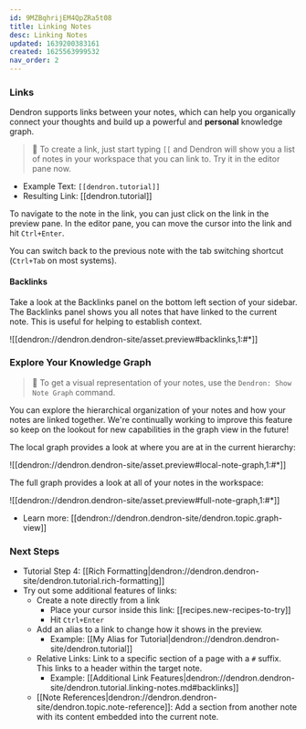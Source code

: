 ```yaml
---
id: 9MZBqhrijEM4QpZRa5t08
title: Linking Notes
desc: Linking Notes
updated: 1639200383161
created: 1625563999532
nav_order: 2
---
```


### Links

Dendron supports links between your notes, which can help you organically connect your thoughts and build up a powerful and **personal** knowledge graph.

> 🌱 To create a link, just start typing `[[` and Dendron will show you a list of notes in your workspace that you can link to. Try it in the editor pane now.

- Example Text: `[[dendron.tutorial]]`
- Resulting Link: [[dendron.tutorial]]

To navigate to the note in the link, you can just click on the link in the preview pane. In the editor pane, you can move the cursor into the link and hit `Ctrl+Enter`.

You can switch back to the previous note with the tab switching shortcut (`Ctrl+Tab` on most systems).

#### Backlinks

Take a look at the Backlinks panel on the bottom left section of your sidebar. The Backlinks panel shows you all notes that have linked to the current note. This is useful for helping to establish context.

![[dendron://dendron.dendron-site/asset.preview#backlinks,1:#*]]

### Explore Your Knowledge Graph

> 🌱 To get a visual representation of your notes, use the `Dendron: Show Note Graph` command.

You can explore the hierarchical organization of your notes and how your notes are linked together. We're continually working to improve this feature so keep on the lookout for new capabilities in the graph view in the future!

The local graph provides a look at where you are at in the current hierarchy:

![[dendron://dendron.dendron-site/asset.preview#local-note-graph,1:#*]]

The full graph provides a look at all of your notes in the workspace:

![[dendron://dendron.dendron-site/asset.preview#full-note-graph,1:#*]]

- Learn more: [[dendron://dendron.dendron-site/dendron.topic.graph-view]]

### Next Steps

- Tutorial Step 4: [[Rich Formatting|dendron://dendron.dendron-site/dendron.tutorial.rich-formatting]]
- Try out some additional features of links:
  - Create a note directly from a link
    - Place your cursor inside this link: [[recipes.new-recipes-to-try]]
    - Hit `Ctrl+Enter`
  - Add an alias to a link to change how it shows in the preview.
    - Example: [[My Alias for Tutorial|dendron://dendron.dendron-site/dendron.tutorial]]
  - Relative Links: Link to a specific section of a page with a `#` suffix. This links to a header within the target note.
    - Example: [[Additional Link Features|dendron://dendron.dendron-site/dendron.tutorial.linking-notes.md#backlinks]]
  - [[Note References|dendron://dendron.dendron-site/dendron.topic.note-reference]]: Add a section from another note with its content embedded into the current note.
